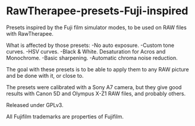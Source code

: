 # RawTherapee-presets-Fuji-inspired
Presets inspired by the Fuji film simulator modes, to be used on RAW files with RawTherapee.

What is affected by those presets:
-No auto exposure.
-Custom tone curves.
-HSV curves.
-Black & White. Desaturation for Acros and Monochrome.
-Basic sharpening.
-Automatic chroma noise reduction.

The goal with these presets is to be able to apply them to any RAW picture and be done with it, or close to.

The presets were calibrated with a Sony A7 camera, but they give good results with Canon 5D and Olympus X-Z1 RAW files, and probably others.

Released under GPLv3.

All Fujifilm trademarks are properties of Fujifilm.
